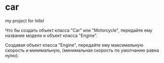 # car
my project for hillel

Что бы создать объект класса "Car" или "Motorcycle", передайте ему название модели и объект класса "Engine".

Создавая объект класса "Engine", передайте ему максимальную скорость и минимальную, (минимальная скорость по умолчанию равна нулю).